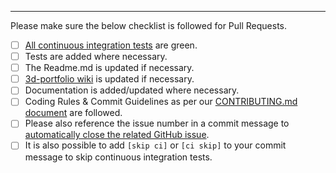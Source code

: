 <!--
PR description.
-->

---

Please make sure the below checklist is followed for Pull Requests.

- [ ] [All continuous integration tests](https://github.com/sanidhyy/3d-portfolio/actions) are green.
- [ ] Tests are added where necessary.
- [ ] The Readme.md is updated if necessary.
- [ ] [3d-portfolio wiki](https://github.com/sanidhyy/3d-portfolio/wiki) is updated if necessary.
- [ ] Documentation is added/updated where necessary.
- [ ] Coding Rules & Commit Guidelines as per our [CONTRIBUTING.md document](https://github.com/sanidhyy/3d-portfolio/blob/main/CONTRIBUTING.md) are followed.
- [ ] Please also reference the issue number in a commit message to [automatically close the related GitHub issue](https://help.github.com/articles/closing-issues-via-commit-messages/).
- [ ] It is also possible to add `[skip ci]` or `[ci skip]` to your commit message to skip continuous integration tests.

